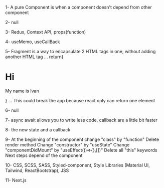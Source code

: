 1- A pure Component is when a component doesn't depend from other component

2- null

3- Redux, Context API, props(function)

4- useMemo, useCallBack

5- Fragment is a way to encapsulate 2 HTML tags in one, without adding another HTML tag
...
return{

<h1>Hi</h1>
<p>My name is Ivan</p>
}  
 ...
This could break the app because react only can return one element

6- null

7- async await allows you to write less code, callback are a little bit faster

8- the new state and a callback

9- At the beginning of the component change "class" by "function"
Delete render method
Change "constructor" by "useState"
Change "componentDidMount" by "useEffect(()=>{},[])"
Delete all "this" keywords
Next steps depend of the component

10- CSS, SCSS, SASS, Styled-component, Style Libraries (Material UI, Tailwind, ReactBootstrap), JSS

11- Next.js

